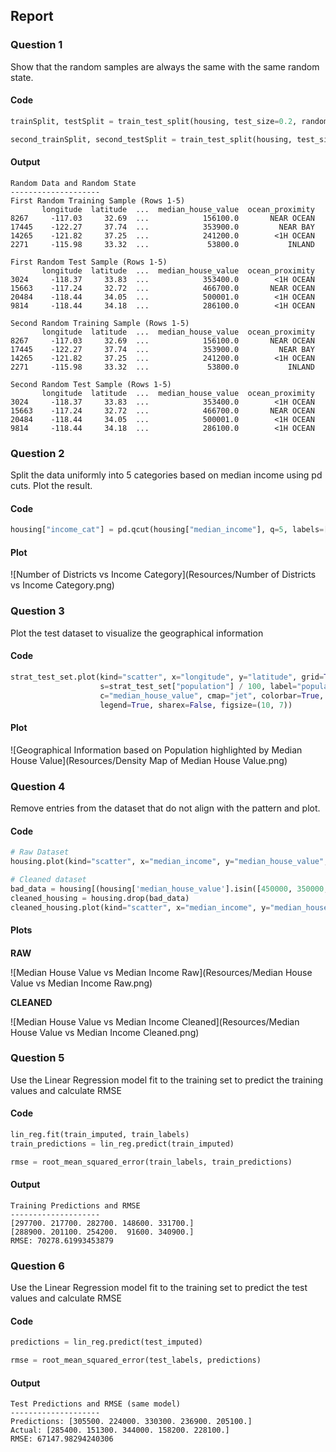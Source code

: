 ## Report

### Question 1
Show that the random samples are always the same with the same random state.

#### Code
```python
trainSplit, testSplit = train_test_split(housing, test_size=0.2, random_state=42)  

second_trainSplit, second_testSplit = train_test_split(housing, test_size=0.2, random_state=42)  
```

#### Output
```
Random Data and Random State
--------------------
First Random Training Sample (Rows 1-5)
       longitude  latitude  ...  median_house_value  ocean_proximity
8267     -117.03     32.69  ...            156100.0       NEAR OCEAN
17445    -122.27     37.74  ...            353900.0         NEAR BAY
14265    -121.82     37.25  ...            241200.0        <1H OCEAN
2271     -115.98     33.32  ...             53800.0           INLAND

First Random Test Sample (Rows 1-5)
       longitude  latitude  ...  median_house_value  ocean_proximity
3024     -118.37     33.83  ...            353400.0        <1H OCEAN
15663    -117.24     32.72  ...            466700.0       NEAR OCEAN
20484    -118.44     34.05  ...            500001.0        <1H OCEAN
9814     -118.44     34.18  ...            286100.0        <1H OCEAN

Second Random Training Sample (Rows 1-5)
       longitude  latitude  ...  median_house_value  ocean_proximity
8267     -117.03     32.69  ...            156100.0       NEAR OCEAN
17445    -122.27     37.74  ...            353900.0         NEAR BAY
14265    -121.82     37.25  ...            241200.0        <1H OCEAN
2271     -115.98     33.32  ...             53800.0           INLAND

Second Random Test Sample (Rows 1-5)
       longitude  latitude  ...  median_house_value  ocean_proximity
3024     -118.37     33.83  ...            353400.0        <1H OCEAN
15663    -117.24     32.72  ...            466700.0       NEAR OCEAN
20484    -118.44     34.05  ...            500001.0        <1H OCEAN
9814     -118.44     34.18  ...            286100.0        <1H OCEAN
```

### Question 2
Split the data uniformly into 5 categories based on median income using pd cuts. Plot the result.
#### Code
```python
housing["income_cat"] = pd.qcut(housing["median_income"], q=5, labels=[1, 2, 3, 4, 5])
```
#### Plot
![Number of Districts vs Income Category](Resources/Number of Districts vs Income Category.png)

### Question 3
Plot the test dataset to visualize the geographical information

#### Code
```python
strat_test_set.plot(kind="scatter", x="longitude", y="latitude", grid=True,  
                    s=strat_test_set["population"] / 100, label="population",  
                    c="median_house_value", cmap="jet", colorbar=True,  
                    legend=True, sharex=False, figsize=(10, 7))
```

#### Plot
![Geographical Information based on Population highlighted by Median House Value](Resources/Density Map of Median House Value.png)

### Question 4
Remove entries from the dataset that do not align with the pattern and plot.

#### Code
```python
# Raw Dataset
housing.plot(kind="scatter", x="median_income", y="median_house_value", alpha=0.1, grid=True)

# Cleaned dataset
bad_data = housing[(housing['median_house_value'].isin([450000, 350000, 280000])) | (housing['median_house_value'] >= 499500)].index
cleaned_housing = housing.drop(bad_data)
cleaned_housing.plot(kind="scatter", x="median_income", y="median_house_value", alpha=0.1, grid=True)
```

#### Plots
####
**RAW**

![Median House Value vs Median Income Raw](Resources/Median House Value vs Median Income Raw.png)

**CLEANED**

![Median House Value vs Median Income Cleaned](Resources/Median House Value vs Median Income Cleaned.png)


### Question 5
Use the Linear Regression model fit to the training set to predict the training values and calculate RMSE

#### Code
```python
lin_reg.fit(train_imputed, train_labels)
train_predictions = lin_reg.predict(train_imputed)

rmse = root_mean_squared_error(train_labels, train_predictions)
```

#### Output
```
Training Predictions and RMSE
--------------------
[297700. 217700. 282700. 148600. 331700.]
[288900. 201100. 254200.  91600. 340900.]
RMSE: 70278.61993453879
```

### Question 6
Use the Linear Regression model fit to the training set to predict the test values and calculate RMSE

#### Code
```python
predictions = lin_reg.predict(test_imputed)

rmse = root_mean_squared_error(test_labels, predictions)
```

#### Output
```
Test Predictions and RMSE (same model)
--------------------
Predictions: [305500. 224000. 330300. 236900. 205100.]
Actual: [285400. 151300. 344000. 158200. 228100.]
RMSE: 67147.98294240306
```
